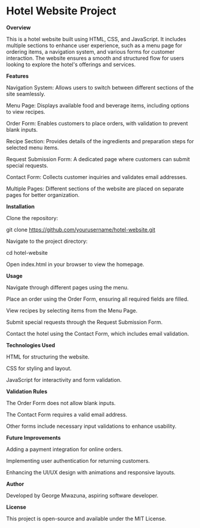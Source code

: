 # Hotel Website Project

**Overview**

This is a hotel website built using HTML, CSS, and JavaScript. It includes multiple sections to enhance user experience, such as a menu page for ordering items, a navigation system, and various forms for customer interaction. The website ensures a smooth and structured flow for users looking to explore the hotel's offerings and services.

**Features**

Navigation System: Allows users to switch between different sections of the site seamlessly.

Menu Page: Displays available food and beverage items, including options to view recipes.

Order Form: Enables customers to place orders, with validation to prevent blank inputs.

Recipe Section: Provides details of the ingredients and preparation steps for selected menu items.

Request Submission Form: A dedicated page where customers can submit special requests.

Contact Form: Collects customer inquiries and validates email addresses.

Multiple Pages: Different sections of the website are placed on separate pages for better organization.

**Installation**

Clone the repository:

git clone https://github.com/yourusername/hotel-website.git

Navigate to the project directory:

cd hotel-website

Open index.html in your browser to view the homepage.

**Usage**

Navigate through different pages using the menu.

Place an order using the Order Form, ensuring all required fields are filled.

View recipes by selecting items from the Menu Page.

Submit special requests through the Request Submission Form.

Contact the hotel using the Contact Form, which includes email validation.

**Technologies Used**

HTML for structuring the website.

CSS for styling and layout.

JavaScript for interactivity and form validation.

**Validation Rules**

The Order Form does not allow blank inputs.

The Contact Form requires a valid email address.

Other forms include necessary input validations to enhance usability.

**Future Improvements**

Adding a payment integration for online orders.

Implementing user authentication for returning customers.

Enhancing the UI/UX design with animations and responsive layouts.

**Author**

Developed by George Mwazuna, aspiring software developer.

**License**

This project is open-source and available under the MIT License.

